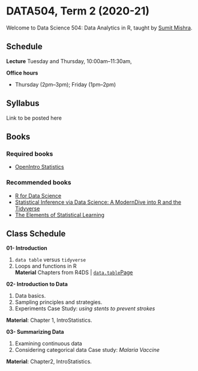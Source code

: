 # DATA504, Term 2 (2020-21)

Welcome to Data Science 504: Data Analytics in R, taught by [Sumit Mishra](https://sites.google.com/site/mishrasumitr/home).

## Schedule

**Lecture** Tuesday and Thursday, 10:00am–11:30am, 


**Office hours**

- Thursday (2pm–3pm); Friday (1pm–2pm)


## Syllabus

Link to be posted here

## Books

### Required books

- [OpenIntro Statistics](https://leanpub.com/openintro-statistics/)

### Recommended books

- [R for Data Science](https://r4ds.had.co.nz/)
- [Statistical Inference via Data Science: A ModernDive into R and the Tidyverse](https://moderndive.netlify.app/)
- [The Elements of Statistical Learning](http://web.stanford.edu/~hastie/ElemStatLearn/)

## Class Schedule

**01- Introduction**

1. `data table` versus `tidyverse`
2. Loops and functions in R
<br> **Material** Chapters from R4DS | [`data.table`Page](https://cloud.r-project.org/web/packages/data.table/vignettes/datatable-intro.html)

**02- Introduction to Data**

1. Data basics.
2. Sampling principles and strategies.
3. Experiments
Case Study: *using stents to prevent strokes*

**Material**: Chapter 1, IntroStatistics.

**03- Summarizing Data**

1. Examining continuous data
2. Considering categorical data
Case study: *Malaria Vaccine*

**Material**: Chapter2, IntroStatistics. 


